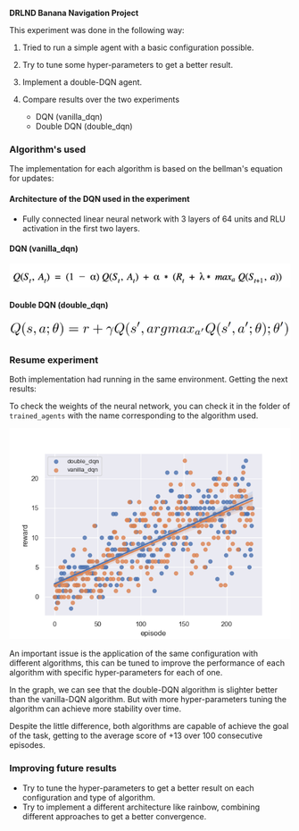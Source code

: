 **DRLND Banana Navigation Project**

This experiment was done in the following way:

1. Tried to run a simple agent with a basic configuration possible. 
2. Try to tune some hyper-parameters to get a better result.
3. Implement a double-DQN agent.
4. Compare results over the two experiments


    - DQN (vanilla_dqn) 
    - Double DQN (double_dqn)

### Algorithm's used

The implementation for each algorithm is based on the bellman's equation for updates:

#### Architecture of the DQN used in the experiment
 
* Fully connected linear neural network with 3 layers of 64 units and RLU activation in the first two layers.

#### DQN (vanilla_dqn)

![](images/dqn.png)

#### Double DQN (double_dqn)

![](images/double_dqn.png)

### Resume experiment

Both implementation had running in the same environment. Getting the next results: 

To check the weights of the neural network, you can check it in the folder of `trained_agents` with the name corresponding to the algorithm used.

![](images/comparation.png)

An important issue is the application of the same configuration with different algorithms, this can be tuned to improve the performance of each algorithm with specific hyper-parameters for each of one.

In the graph, we can see that the double-DQN algorithm is slighter better than the vanilla-DQN algorithm.
But with more hyper-parameters tuning the algorithm can achieve more stability over time. 

Despite the little difference, both algorithms are capable of achieve the goal of the task, getting to the average score of +13 over 100 consecutive episodes.

### Improving future results 
* Try to tune the hyper-parameters to get a better result on each configuration and type of algorithm. 
* Try to implement a different architecture like rainbow, combining different approaches to get a better convergence.